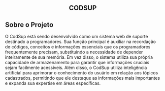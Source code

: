 <h2 align="center">CODSUP</h2>

## Sobre o Projeto

O CodSup está sendo desenvolvido como um sistema web de suporte destinado a programadores. Sua função principal é auxiliar na recordação de códigos, conceitos e informações essenciais que os programadores frequentemente precisam, substituindo a necessidade de depender inteiramente de sua memória. Em vez disso, o sistema utiliza sua própria capacidade de armazenamento para garantir que informações cruciais sejam facilmente acessíveis. Além disso, o CodSup utiliza inteligência artificial para aprimorar o conhecimento do usuário em relação aos tópicos cadastrados, permitindo que ele destaque as informações mais importantes e expanda sua expertise em áreas específicas.

